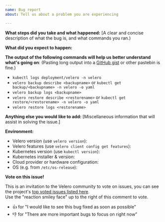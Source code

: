 ```yaml
---
name: Bug report
about: Tell us about a problem you are experiencing

---
```


**What steps did you take and what happened:**
[A clear and concise description of what the bug is, and what commands you ran.)


**What did you expect to happen:**


**The output of the following commands will help us better understand what's going on**:
(Pasting long output into a [GitHub gist](https://gist.github.com) or other pastebin is fine.)

- `kubectl logs deployment/velero -n velero`
- `velero backup describe <backupname>` or `kubectl get backup/<backupname> -n velero -o yaml`
- `velero backup logs <backupname>`
- `velero restore describe <restorename>` or `kubectl get restore/<restorename> -n velero -o yaml`
- `velero restore logs <restorename>`


**Anything else you would like to add:**
[Miscellaneous information that will assist in solving the issue.]


**Environment:**

- Velero version (use `velero version`): 
- Velero features (use `velero client config get features`): 
- Kubernetes version (use `kubectl version`):
- Kubernetes installer & version:
- Cloud provider or hardware configuration:
- OS (e.g. from `/etc/os-release`):


**Vote on this issue!**

This is an invitation to the Velero community to vote on issues, you can see the project's [top voted issues listed here](https://github.com/velann21/velero/issues?q=is%3Aissue+is%3Aopen+sort%3Areactions-%2B1-desc).  
Use the "reaction smiley face" up to the right of this comment to vote.

- :+1: for "I would like to see this bug fixed as soon as possible"
- :-1: for "There are more important bugs to focus on right now"
